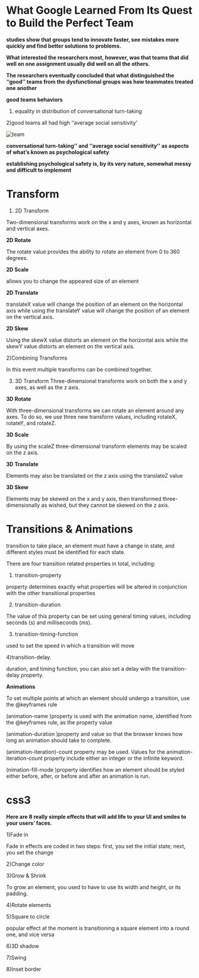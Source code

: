 # What Google Learned From Its Quest to Build the Perfect Team

**studies show that groups tend to innovate faster, see mistakes more quickly and find better solutions to problems.**

**What interested the researchers most, however, was that teams that did well on one assignment usually did well on all the others.**

**The researchers eventually concluded that what distinguished the ‘‘good’’ teams from the dysfunctional groups was how teammates treated one another**

**good teams behaviors**

 1) equality in distribution of conversational turn-taking

 2)good teams all had high ‘‘average social sensitivity’

 ![team](https://www.potential.com/wp-content/uploads/2018/02/Teamwork-Team-Together-Everyone-Acheives-More.png)

 **conversational turn-taking’’ and ‘‘average social sensitivity’’ as aspects of what’s known as psychological safety**

 **establishing psychological safety is, by its very nature, somewhat messy and difficult to implement**

# Transform

1) 2D Transform

Two-dimensional transforms work on the x and y axes, known as horizontal and vertical axes.

**2D Rotate**

The rotate value provides the ability to rotate an element from 0 to 360 degrees.

**2D Scale**

allows you to change the appeared size of an element

**2D Translate**

translateX value will change the position of an element on the horizontal axis while using the translateY value will change the position of an element on the vertical axis.

**2D Skew**

Using the skewX value distorts an element on the horizontal axis while the skewY value distorts an element on the vertical axis.

2)Combining Transforms

 In this event multiple transforms can be combined together. 

3) 3D Transform
Three-dimensional transforms work on both the x and y axes, as well as the z axis. 

**3D Rotate**

With three-dimensional transforms we can rotate an element around any axes. To do so, we use three new transform values, including rotateX, rotateY, and rotateZ.

**3D Scale**

By using the scaleZ three-dimensional transform elements may be scaled on the z axis.

**3D Translate**

Elements may also be translated on the z axis using the translateZ value

**3D Skew**

Elements may be skewed on the x and y axis, then transformed three-dimensionally as wished, but they cannot be skewed on the z axis.

# Transitions & Animations

 transition to take place, an element must have a change in state, and different styles must be identified for each state.

 There are four transition related properties in total, including:

 1) transition-property

 property determines exactly what properties will be altered in conjunction with the other transitional properties

 2) transition-duration

 The value of this property can be set using general timing values, including seconds (s) and milliseconds (ms).

 3) transition-timing-function

 used to set the speed in which a transition will move

 4)transition-delay. 

 duration, and timing function, you can also set a delay with the transition-delay property.


 **Animations**

To set multiple points at which an element should undergo a transition, use the @keyframes rule

(animation-name )property is used with the animation name, identified from the @keyframes rule, as the property value

(animation-duration )property and value so that the browser knows how long an animation should take to complete.

(animation-iteration)-count property may be used. Values for the animation-iteration-count property include either an integer or the infinite keyword.

(nimation-fill-mode )property identifies how an element should be styled either before, after, or before and after an animation is run.

# css3

 **Here are 8 really simple effects that will add life to your UI and smiles to your users’ faces.**

 1)Fade in

 Fade in effects are coded in two steps: first, you set the initial state; next, you set the change

 2)Change color

 3)Grow & Shrink

To grow an element, you used to have to use its width and height, or its padding.

4)Rotate elements

5)Square to circle

popular effect at the moment is transitioning a square element into a round one, and vice versa

6)3D shadow

7)Swing

8)Inset border

